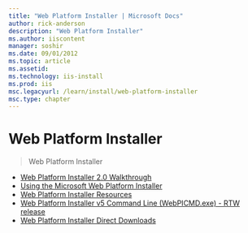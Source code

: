 ```yaml
---
title: "Web Platform Installer | Microsoft Docs"
author: rick-anderson
description: "Web Platform Installer"
ms.author: iiscontent
manager: soshir
ms.date: 09/01/2012
ms.topic: article
ms.assetid: 
ms.technology: iis-install
ms.prod: iis
msc.legacyurl: /learn/install/web-platform-installer
msc.type: chapter
---
```

Web Platform Installer
====================
> Web Platform Installer


- [Web Platform Installer 2.0 Walkthrough](web-platform-installer-20-walkthrough.md)
- [Using the Microsoft Web Platform Installer](using-the-microsoft-web-platform-installer.md)
- [Web Platform Installer Resources](web-platform-installer-resources.md)
- [Web Platform Installer v5 Command Line (WebPICMD.exe) - RTW release](web-platform-installer-v4-command-line-webpicmdexe-rtw-release.md)
- [Web Platform Installer Direct Downloads](web-platform-installer-direct-downloads.md)